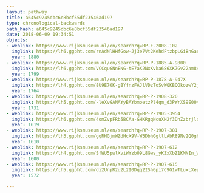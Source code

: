 ```yaml
---
layout: pathway
title: a645c9245dbc6e8bcf55df23546ad197
type: chronological-backwards
path_hash: a645c9245dbc6e8bcf55df23546ad197
date: 2018-06-09 19:34:51
objects:
- weblink: https://www.rijksmuseum.nl/en/search?q=RP-F-2008-102
  imglink: https://lh6.ggpht.com/rnAdNlHHfGow-Jj3e7Vt2KehdFtzbpLGiBnGarbGmG1IvNsAB-HY40NrpTvS5gDyZXv4-7_Ci-GXcgKutO4qLSfX4uQ1=s200
  year: 1880
- weblink: https://www.rijksmuseum.nl/en/search?q=RP-P-1885-A-9800
  imglink: https://lh6.ggpht.com/VCCquGNnENG-tE7aX2NxKvka686XK7Gv22am8vWRJFKqwOHY2xN7yQR8GaescwNJBBFU-Wz71NbULnD0XPbmO7as6U-G=s200
  year: 1799
- weblink: https://www.rijksmuseum.nl/en/search?q=RP-P-1878-A-947X
  imglink: https://lh4.ggpht.com/8U9E7OK-gBYfnzFAJlVDzToSvWQKBQOkozwY2ja7irnPo3iMSa3O3JIBFDBaoYJIRgLzS_pE-zriy4Edi5Ag-CYXKw=s200
  year: 1764
- weblink: https://www.rijksmuseum.nl/en/search?q=RP-P-1908-320
  imglink: https://lh5.ggpht.com/-leXvGANAYyBAYbmoetzPl4qm_d3PWrXS9E004XcPkjepwDiMnvLX9nycZSfnjkfkq1XfmvQxNxGhc5VVXD9cApEVfrj=s200
  year: 1731
- weblink: https://www.rijksmuseum.nl/en/search?q=RP-P-1905-3954
  imglink: https://lh6.ggpht.com/4omZvpFRb5BCAa-GHKRgqNcuXH2f3DhZzbrjldfoDq3M_Vtpo_5PoiPJnRLAS9-M62zsGxN1i2UWqqblH2J1ltjohoU=s200
  year: 1619
- weblink: https://www.rijksmuseum.nl/en/search?q=RP-P-1907-381
  imglink: https://lh3.ggpht.com/gqRHGjmWZdHcX9V-W5DbhGgtlLAbR89Nv2Q0ghIv7Ee6rr8Z6dXpzMqINQowj4QJIz1eZUpgZmMtLJGY7qATuFuac80=s200
  year: 1610
- weblink: https://www.rijksmuseum.nl/en/search?q=RP-P-1907-612
  imglink: https://lh4.ggpht.com/SfWU5pwlXviWYzb09L8Gws_yKZxXbZ1KMNIn_WEVSvDWy_zKLqJOCm1uKDUgEBdExQro3KEGoe8IWdtxLkPuR1Ud-4G0=s200
  year: 1600
- weblink: https://www.rijksmuseum.nl/en/search?q=RP-P-1907-615
  imglink: https://lh5.ggpht.com/di2UnpR2u2L2I0Dqq2ISh6pi7C9G1wTLuxLXep_n9EJdajVDgiN4e-txydoyj1wpeYp_airHICz6jGc_U2jQHNo0_5w6=s200
  year: 1572

---
```

